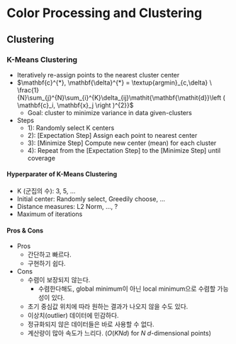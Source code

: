 # Color Processing and Clustering

## Clustering

### K-Means Clustering

- Iteratively re-assign points to the nearest cluster center
- $\mathbf{c}^{*}, \mathbf{\delta}^{*} = \textup{argmin}_{c,\delta} \ \frac{1}{N}\sum_{j}^{N}\sum_{i}^{K}\delta_{ij}\mathit{\mathbf{\mathit{d}}\left (  \mathbf{c}_i, \mathbf{x}_j \right )^{2}}$
  - Goal: cluster to minimize variance in data given-clusters
- Steps
  - 1): Randomly select K centers
  - 2): [Expectation Step] Assign each point to nearest center
  - 3): [Minimize Step] Compute new center (mean) for each cluster
  - 4): Repeat from the [Expectation Step] to the [Minimize Step] until coverage

#### Hyperparater of K-Means Clustering

- K (군집의 수): 3, 5, ...
- Initial center: Randomly select, Greedily choose, ...
- Distance measures: L2 Norm, ..., ?
- Maximum of iterations

#### Pros & Cons

- Pros
  - 간단하고 빠르다.
  - 구현하기 쉽다.
- Cons
  - 수렴이 보장되지 않는다.
    - 수렴한다해도, global minimum이 아닌 local minimum으로 수렴할 가능성이 있다.
  - 초기 중심값 위치에 따라 원하는 결과가 나오지 않을 수도 있다.
  - 이상치(outlier) 데이터에 민감하다.
  - 정규화되지 않은 데이터들은 바로 사용할 수 없다.
  - 계산량이 많아 속도가 느리다. ($O(KNd)$ for $N$ $d$-dimensional points)
